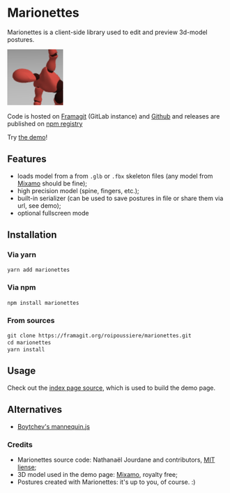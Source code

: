 # Marionettes

Marionettes is a client-side library used to edit and preview 3d-model postures.

![](./assets/icon.png)

Code is hosted on [Framagit](https://framagit.org/roipoussiere/marionettes) (GitLab instance) and [Github](https://github.com/roipoussiere/marionettes) and releases are published on [npm registry](https://www.npmjs.com/package/marionettes)

Try [the demo](https://roipoussiere.frama.io/marionettes)!

## Features

- loads model from a from `.glb` or `.fbx` skeleton files (any model from [Mixamo](https://www.mixamo.com/#/?type=Character) should be fine);
- high precision model (spine, fingers, etc.);
- built-in serializer (can be used to save postures in file or share them via url, see demo);
- optional fullscreen mode

## Installation

### Via yarn

    yarn add marionettes

### Via npm

    npm install marionettes

### From sources

    git clone https://framagit.org/roipoussiere/marionettes.git
    cd marionettes
    yarn install

## Usage

Check out the [index page source](src/index.ts), which is used to build the demo page.

## Alternatives

- [Boytchev's mannequin.js](https://boytchev.github.io/mannequin.js/)

### Credits

- Marionettes source code: Nathanaël Jourdane and contributors, [MIT liense](./LICENSE);
- 3D model used in the demo page: [Mixamo](https://www.mixamo.com/#/?type=Character), royalty free;
- Postures created with Marionettes: it's up to you, of course. :)

